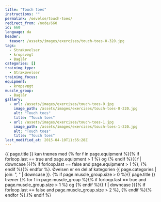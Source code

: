 ```yaml
---
title: "Touch toes"
instructions: ""
permalink: /oevelse/touch-toes/
redirect_from: /node/660
id: 660
language: da
header:
  teaser: /assets/images/exercises/touch-toes-0-320.jpg
tags:
  - Strækøvelser
  - kropsvægt
  - Baglår
categories: []
training_type:
  - Strækøvelser
training_focus:
equipment:
  - kropsvægt
muscle_group:
  - Baglår
gallery:
  - url: /assets/images/exercises/touch-toes-0.jpg
    image_path: /assets/images/exercises/touch-toes-0-320.jpg
    alt: "Touch toes"
    title: "Touch toes"
  - url: /assets/images/exercises/touch-toes-1.jpg
    image_path: /assets/images/exercises/touch-toes-1-320.jpg
    alt: "Touch toes"
    title: "Touch toes"
last_modified_at: 2015-04-10T11:55:28Z
---
```

{{ page.title }} kan trænes med {% for f in page.equipment %}{% if forloop.last == true and page.equipment > 1 %} og {% endif %}{{ f | downcase  }}{% if forloop.last == false and page.equipment > 1 %}, {% endif %}{% endfor %}. Øvelsen er en del af kategorien {{ page.categories | join: ", " | downcase }}. {% if page.muscle_group.size > 0 %}{{ page.title }} træner {% for f in page.muscle_group %}{% if forloop.last == true and page.muscle_group.size > 1 %} og {% endif %}{{ f | downcase }}{% if forloop.last == false and page.muscle_group.size > 2 %}, {% endif %}{% endfor %}.{% endif %}
